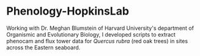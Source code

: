 # Phenology-HopkinsLab
Working with Dr. Meghan Blumstein of Harvard University's department of Organismic and Evolutionary Biology, I developed scripts to extract phenocam and flux tower data for <em>Quercus rubra</em> (red oak trees) in sites across the Eastern seaboard.
